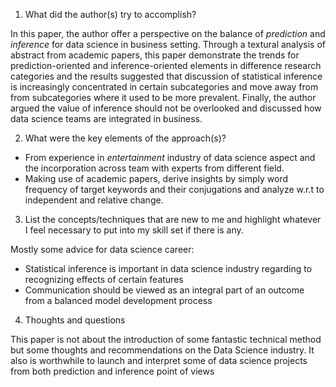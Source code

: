 1. What did the author(s) try to accomplish?

 In this paper, the author offer a perspective on the balance of *prediction* and *inference* for data science in business setting. Through a textural analysis of abstract from academic papers, this paper demonstrate the trends for prediction-oriented and inference-oriented elements in difference research categories and the results suggested that discussion of statistical inference is increasingly concentrated in certain subcategories and move away from from subcategories where it used to be more prevalent. Finally, the author argued the value of inference should not be overlooked and discussed how data science teams are integrated in business.

2. What were the key elements of the approach(s)?

 - From experience in *entertainment* industry of data science aspect and the incorporation across team with experts from different field.
 - Making use of academic papers, derive insights by simply word frequency of target keywords and their conjugations and analyze w.r.t to independent and relative change.


3.  List the concepts/techniques that are new to me and highlight whatever I feel necessary to put into my skill set if there is any.

 Mostly some advice for data science career:
  - Statistical inference is important in data science industry regarding to recognizing effects of certain features
  - Communication should be viewed as an integral part of an outcome from a balanced model development process

4.  Thoughts and questions

 This paper is not about the introduction of some fantastic technical method but some thoughts and recommendations on the Data Science industry. It also is worthwhile to launch and interpret some of data science projects from both prediction and inference point of views
